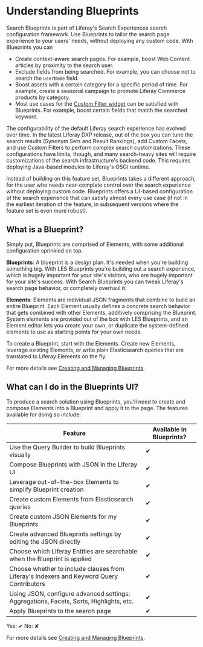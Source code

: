 # Understanding Blueprints

Search Blueprints is part of Liferay's Search Experiences search configuration framework. Use Blueprints to tailor the search page experience to your users' needs, without deploying any custom code. With Blueprints you can

- Create context-aware search pages. For example, boost Web Content articles by proximity to the search user.
- Exclude fields from being searched. For example, you can choose not to search the `userName` field.
- Boost assets with a certain category for a specific period of time. For example, create a seasonal campaign to promote Liferay Commerce products by category.
- Most use cases for the [Custom Filter widget](../../search-pages-and-widgets/search-results/custom-filter-examples.md) can be satisfied with Blueprints. For example, boost certain fields that match the searched keyword.

The configurability of the default Liferay search experience has evolved over time. In the latest Liferay DXP release, out of the box you can tune the search results (Synonym Sets and Result Rankings), add Custom Facets, and use Custom Filters to perform complex search customizations. These configurations have limits, though, and many search-heavy sites will require customizations of the search infrastructure's backend code. This requires deploying Java-based modules to Liferay's OSGi runtime.

Instead of building on this feature set, Blueprints takes a different approach, for the user who needs near-complete control over the search experience without deploying custom code. Blueprints offers a UI-based configuration of the search experience that can satisfy almost every use case (if not in the earliest iteration of the feature, in subsequent versions where the feature set is even more robust).

## What is a Blueprint?

Simply put, Blueprints are comprised of Elements, with some additional configuration sprinkled on top.

**Blueprints**: A blueprint is a design plan. It's needed when you're building something big. With LES Blueprints you're building out a search experience, which is hugely important for your site's visitors, who are hugely important for your site's success. With Search Blueprints you can tweak Liferay's search page behavior, or completely overhaul it.

**Elements**: Elements are individual JSON fragments that combine to build an entire Blueprint. Each Element usually defines a concrete search behavior that gets combined with other Elements, additively comprising the Blueprint. System elements are provided out of the box with LES Blueprints, and an Element editor lets you create your own, or duplicate the system-defined elements to use as starting points for your own needs.

To create a Blueprint, start with the Elements. Create new Elements, leverage existing Elements, or write plain Elasticsearch queries that are translated to Liferay Elements on the fly.

For more details see [Creating and Managing Blueprints](./creating-and-managing-blueprints.md).

## What can I do in the Blueprints UI?

To produce a search solution using Blueprints, you'll need to create and compose Elements into a Blueprint and apply it to the page. The features available for doing so include:

| Feature | Available in Blueprints? | 
|---------------------|----------|
| Use the Query Builder to build Blueprints visually | &#10004; |
| Compose Blueprints with JSON in the Liferay UI | &#10004; |
| Leverage out-of-the-box Elements to simplify Blueprint creation | &#10004; |
| Create custom Elements from Elasticsearch queries | &#10004; |
| Create custom JSON Elements for my Blueprints | &#10004; |
| Create advanced Blueprints settings by editing the JSON directly | &#10004; |
| Choose which Liferay Entities are searchable when the Blueprint is applied | &#10004; |
| Choose whether to include clauses from Liferay's Indexers and Keyword Query Contributors | &#10004; |
| Using JSON, configure advanced settings: Aggregations, Facets, Sorts, Highlights, etc. | &#10004; |
| Apply Blueprints to the search page | &#10004; |
Yes: &#10004;
No: &#10008;

For more details see [Creating and Managing Blueprints](./creating-and-managing-blueprints.md).
